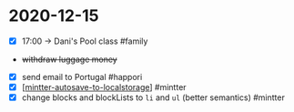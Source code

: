 # 2020-12-15

- [x] 17:00 -> Dani's Pool class #family
- ~~withdraw luggage money~~
- [x] send email to Portugal #happori
- [x] [[mintter-autosave-to-localstorage]] #mintter
- [x] change blocks and blockLists to `li` and `ul` (better semantics) #mintter

[//begin]: # "Autogenerated link references for markdown compatibility"
[mintter-autosave-to-localstorage]: ../mintter-autosave-to-localstorage "Mintter Autosave to Localstorage"
[//end]: # "Autogenerated link references"
